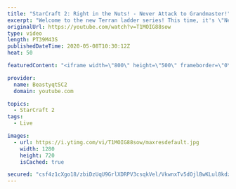 ```yaml
---
title: "StarCraft 2: Right in the Nuts! - Never Attack to Grandmaster!"
excerpt: "Welcome to the new Terran ladder series! This time, it's \"Never Attack to Grandmaster!\" In this challenge, I play as Terran on the EU ladder, and in every game I'm not allowed to attack with any units except for using Ghosts. I'm allowed to make any army units for defending, as long as I don't attack"
originalUrl: https://youtube.com/watch?v=T1MOIG88sow
type: video
length: PT39M43S
publishedDateTime: 2020-05-08T10:30:12Z
heat: 50

featuredContent: "<iframe width=\"800\" height=\"500\" frameborder=\"0\" src=\"https://www.youtube.com/embed/T1MOIG88sow\" allow=\"accelerometer; autoplay; encrypted-media; gyroscope; picture-in-picture\" allowfullscreen></iframe>"

provider:
  name: BeastyqtSC2
  domain: youtube.com

topics:
  - StarCraft 2
tags:
  - Live

images:
  - url: https://i.ytimg.com/vi/T1MOIG88sow/maxresdefault.jpg
    width: 1280
    height: 720
    isCached: true

secured: "csf4z1cXgo18/zbiDzUqU9GrlXDRPV3csqkVel/VkwnxTv5dOjlBwKLul8kdz8gH/+rPaWljQXV0SLV491hjUoC5w1lQA5q1GLcLHHrLVqEk5AP+C0EE+rs9VscDy1gbZan05L/Mn1ivxAOMi7m6ik/68Fm5XrOOw3W+mhd/I4AIbJ2LyRc4kB2wpfP4ZrSraXSHNc4bFYubkBoGzOaA+jd/6JjtQQSbfCLx/caRrPaoeFD/ZTQU11o0Rm+Q39SxQVR28g6PGT+LGlWxwPGf73Vs69/1+NhkFhRYqMpwV/uhmN2tTtVmWisoU+VnfVOVee9QbTEn1E+Wdm4yYWbPNKxQqJ17+O2mzLTBRtkuKNwZ3Axbdh1Z+8mY5L+xQIIFei6lJoZt8Qyb6EmnmTAOZtmmP9mwrdIJ1XA49oStZ+Y=;y1szklOfV6YY0/8ZUlINQw=="
---
```


